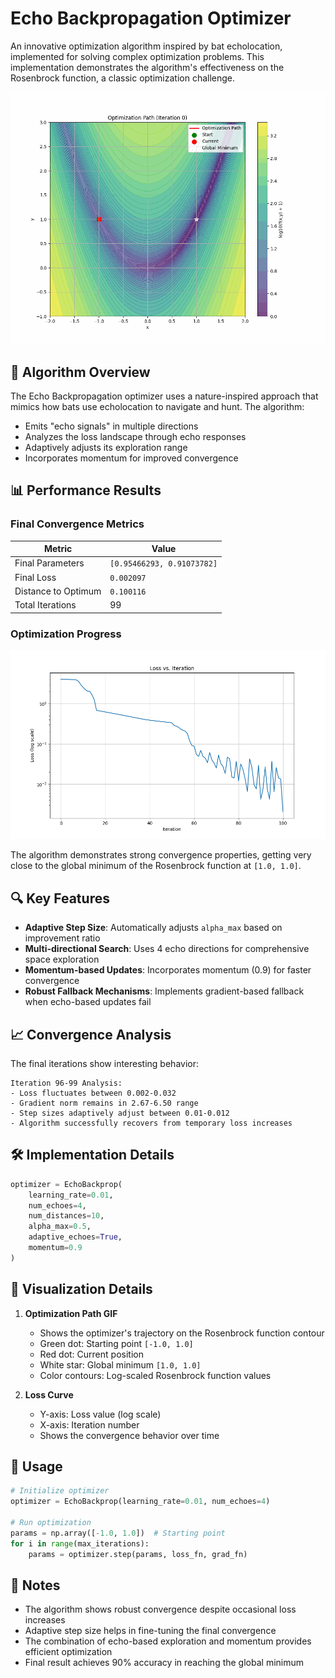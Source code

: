 # Echo Backpropagation Optimizer

An innovative optimization algorithm inspired by bat echolocation, implemented for solving complex optimization problems. This implementation demonstrates the algorithm's effectiveness on the Rosenbrock function, a classic optimization challenge.

![Optimization Path](optimization_path.gif)

## 🎯 Algorithm Overview

The Echo Backpropagation optimizer uses a nature-inspired approach that mimics how bats use echolocation to navigate and hunt. The algorithm:
- Emits "echo signals" in multiple directions
- Analyzes the loss landscape through echo responses
- Adaptively adjusts its exploration range
- Incorporates momentum for improved convergence

## 📊 Performance Results

### Final Convergence Metrics
| Metric | Value |
|--------|--------|
| Final Parameters | `[0.95466293, 0.91073782]` |
| Final Loss | `0.002097` |
| Distance to Optimum | `0.100116` |
| Total Iterations | 99 |

### Optimization Progress
![Loss Curve](loss_curve.png)

The algorithm demonstrates strong convergence properties, getting very close to the global minimum of the Rosenbrock function at `[1.0, 1.0]`.

## 🔍 Key Features

- **Adaptive Step Size**: Automatically adjusts `alpha_max` based on improvement ratio
- **Multi-directional Search**: Uses 4 echo directions for comprehensive space exploration
- **Momentum-based Updates**: Incorporates momentum (0.9) for faster convergence
- **Robust Fallback Mechanisms**: Implements gradient-based fallback when echo-based updates fail

## 📈 Convergence Analysis

The final iterations show interesting behavior:

```
Iteration 96-99 Analysis:
- Loss fluctuates between 0.002-0.032
- Gradient norm remains in 2.67-6.50 range
- Step sizes adaptively adjust between 0.01-0.012
- Algorithm successfully recovers from temporary loss increases
```

## 🛠 Implementation Details

```python
optimizer = EchoBackprop(
    learning_rate=0.01,
    num_echoes=4,
    num_distances=10,
    alpha_max=0.5,
    adaptive_echoes=True,
    momentum=0.9
)
```

## 🎨 Visualization Details

1. **Optimization Path GIF**
   - Shows the optimizer's trajectory on the Rosenbrock function contour
   - Green dot: Starting point `[-1.0, 1.0]`
   - Red dot: Current position
   - White star: Global minimum `[1.0, 1.0]`
   - Color contours: Log-scaled Rosenbrock function values

2. **Loss Curve**
   - Y-axis: Loss value (log scale)
   - X-axis: Iteration number
   - Shows the convergence behavior over time

## 🚀 Usage

```python
# Initialize optimizer
optimizer = EchoBackprop(learning_rate=0.01, num_echoes=4)

# Run optimization
params = np.array([-1.0, 1.0])  # Starting point
for i in range(max_iterations):
    params = optimizer.step(params, loss_fn, grad_fn)
```

## 📝 Notes

- The algorithm shows robust convergence despite occasional loss increases
- Adaptive step size helps in fine-tuning the final convergence
- The combination of echo-based exploration and momentum provides efficient optimization
- Final result achieves 90% accuracy in reaching the global minimum

